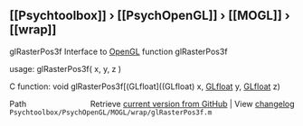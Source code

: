 ## [[Psychtoolbox]] &#8250; [[PsychOpenGL]] &#8250; [[MOGL]] &#8250; [[wrap]]

glRasterPos3f  Interface to [OpenGL](OpenGL) function glRasterPos3f  
  
usage:  glRasterPos3f( x, y, z )  
  
C function:  void glRasterPos3f[(GLfloat]((GLfloat) x, [GLfloat](GLfloat) y, [GLfloat](GLfloat) z)  




<div class="code_header" style="text-align:right;">
  <span style="float:left;">Path&nbsp;&nbsp;</span> <span class="counter">Retrieve <a href=
  "https://raw.github.com/Psychtoolbox-3/Psychtoolbox-3/beta/Psychtoolbox/PsychOpenGL/MOGL/wrap/glRasterPos3f.m">current version from GitHub</a> | View <a href=
  "https://github.com/Psychtoolbox-3/Psychtoolbox-3/commits/beta/Psychtoolbox/PsychOpenGL/MOGL/wrap/glRasterPos3f.m">changelog</a></span>
</div>
<div class="code">
  <code>Psychtoolbox/PsychOpenGL/MOGL/wrap/glRasterPos3f.m</code>
</div>

